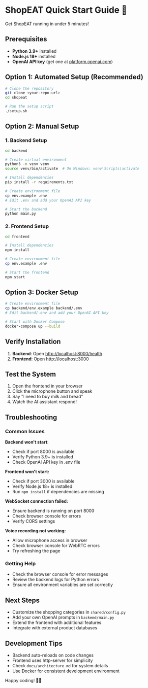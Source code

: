 # ShopEAT Quick Start Guide 🚀

Get ShopEAT running in under 5 minutes!

## Prerequisites

- **Python 3.9+** installed
- **Node.js 18+** installed  
- **OpenAI API key** (get one at [platform.openai.com](https://platform.openai.com))

## Option 1: Automated Setup (Recommended)

```bash
# Clone the repository
git clone <your-repo-url>
cd shopeat

# Run the setup script
./setup.sh
```

## Option 2: Manual Setup

### 1. Backend Setup

```bash
cd backend

# Create virtual environment
python3 -m venv venv
source venv/bin/activate  # On Windows: venv\Scripts\activate

# Install dependencies
pip install -r requirements.txt

# Create environment file
cp env.example .env
# Edit .env and add your OpenAI API key

# Start the backend
python main.py
```

### 2. Frontend Setup

```bash
cd frontend

# Install dependencies
npm install

# Create environment file
cp env.example .env

# Start the frontend
npm start
```

## Option 3: Docker Setup

```bash
# Create environment file
cp backend/env.example backend/.env
# Edit backend/.env and add your OpenAI API key

# Start with Docker Compose
docker-compose up --build
```

## Verify Installation

1. **Backend**: Open [http://localhost:8000/health](http://localhost:8000/health)
2. **Frontend**: Open [http://localhost:3000](http://localhost:3000)

## Test the System

1. Open the frontend in your browser
2. Click the microphone button and speak
3. Say "I need to buy milk and bread"
4. Watch the AI assistant respond!

## Troubleshooting

### Common Issues

**Backend won't start:**
- Check if port 8000 is available
- Verify Python 3.9+ is installed
- Check OpenAI API key in .env file

**Frontend won't start:**
- Check if port 3000 is available
- Verify Node.js 18+ is installed
- Run `npm install` if dependencies are missing

**WebSocket connection failed:**
- Ensure backend is running on port 8000
- Check browser console for errors
- Verify CORS settings

**Voice recording not working:**
- Allow microphone access in browser
- Check browser console for WebRTC errors
- Try refreshing the page

### Getting Help

- Check the browser console for error messages
- Review the backend logs for Python errors
- Ensure all environment variables are set correctly

## Next Steps

- Customize the shopping categories in `shared/config.py`
- Add your own OpenAI prompts in `backend/main.py`
- Extend the frontend with additional features
- Integrate with external product databases

## Development Tips

- Backend auto-reloads on code changes
- Frontend uses http-server for simplicity
- Check `docs/architecture.md` for system details
- Use Docker for consistent development environment

Happy coding! 🛒🎤
